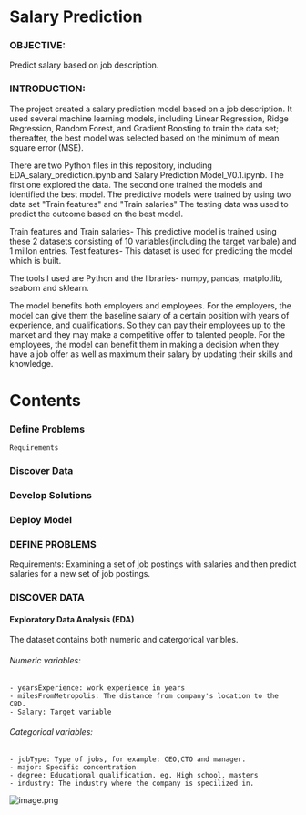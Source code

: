 # Salary Prediction

### OBJECTIVE:
Predict salary based on job description.

### INTRODUCTION:
The project created a salary prediction model based on a job description. It used several machine learning models, including Linear Regression, Ridge Regression, Random Forest, and Gradient Boosting to train the data set; thereafter, the best model was selected based on the minimum of mean square error (MSE).

There are two Python files in this repository, including EDA_salary_prediction.ipynb and Salary Prediction Model_V0.1.ipynb.
The first one explored the data. The second one trained the models and identified the best model. The predictive models were trained by using two data set "Train features" and "Train salaries"
The testing data was used to predict the outcome based on the best model. 



Train features and Train salaries- This predictive model is trained using these 2 datasets consisting of 10 variables(including the target varibale) and 1 millon entries.
Test features- This dataset is used for predicting the model which is built.

The tools I used are Python and the libraries- numpy, pandas, matplotlib, seaborn and sklearn.

The model benefits both employers and employees. For the employers, the model can give them the baseline salary of a certain position with years of experience, and qualifications. So they can pay their employees up to the market and they may make a competitive offer to talented people. For the employees, the model can benefit them in making a decision when they have a job offer as well as maximum their salary by updating their skills and knowledge.

# Contents
### Define Problems
    Requirements
### Discover Data

### Develop Solutions

### Deploy Model

### DEFINE PROBLEMS
Requirements: Examining a set of job postings with salaries and then predict salaries for a new set of job postings.

### DISCOVER DATA
#### Exploratory Data Analysis (EDA)
The dataset contains both numeric and catergorical varibles.
###### Numeric variables:
    - yearsExperience: work experience in years
    - milesFromMetropolis: The distance from company's location to the CBD.
    - Salary: Target variable
###### Categorical variables:
    - jobType: Type of jobs, for example: CEO,CTO and manager.
    - major: Specific concentration
    - degree: Educational qualification. eg. High school, masters
    - industry: The industry where the company is specilized in.

![image.png](attachment:image.png)


```python

```
